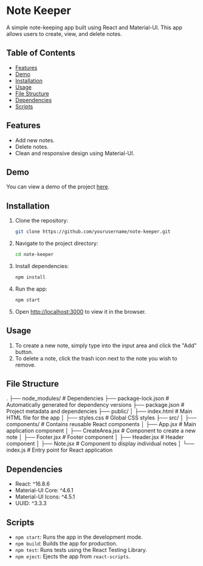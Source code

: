 # Note Keeper

A simple note-keeping app built using React and Material-UI. This app allows users to create, view, and delete notes.

## Table of Contents

- [Features](#features)
- [Demo](#demo)
- [Installation](#installation)
- [Usage](#usage)
- [File Structure](#file-structure)
- [Dependencies](#dependencies)
- [Scripts](#scripts)

## Features

- Add new notes.
- Delete notes.
- Clean and responsive design using Material-UI.

## Demo

You can view a demo of the project [here](#).

## Installation

1. Clone the repository:

    ```bash
    git clone https://github.com/yourusername/note-keeper.git
    ```

2. Navigate to the project directory:

    ```bash
    cd note-keeper
    ```

3. Install dependencies:

    ```bash
    npm install
    ```

4. Run the app:

    ```bash
    npm start
    ```

5. Open [http://localhost:3000](http://localhost:3000) to view it in the browser.

## Usage

1. To create a new note, simply type into the input area and click the "Add" button.
2. To delete a note, click the trash icon next to the note you wish to remove.

## File Structure
.
├── node_modules/         # Dependencies
├── package-lock.json     # Automatically generated for dependency versions
├── package.json          # Project metadata and dependencies
├── public/
│   ├── index.html        # Main HTML file for the app
│   ├── styles.css        # Global CSS styles
├── src/
│   ├── components/       # Contains reusable React components
│   ├── App.jsx           # Main application component
│   ├── CreateArea.jsx    # Component to create a new note
│   ├── Footer.jsx        # Footer component
│   ├── Header.jsx        # Header component
│   ├── Note.jsx          # Component to display individual notes
│   └── index.js          # Entry point for React application


## Dependencies

- React: ^16.8.6
- Material-UI Core: ^4.6.1
- Material-UI Icons: ^4.5.1
- UUID: ^3.3.3

## Scripts

- `npm start`: Runs the app in the development mode.
- `npm build`: Builds the app for production.
- `npm test`: Runs tests using the React Testing Library.
- `npm eject`: Ejects the app from `react-scripts`.

